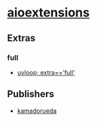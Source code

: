 # [aioextensions](https://pypi.org/project/aioextensions)


## Extras

### full
- [uvloop; extra=='full'](packages/u/uvloop.md)


## Publishers
- [kamadorueda](https://pypi.org/user/kamadorueda)

